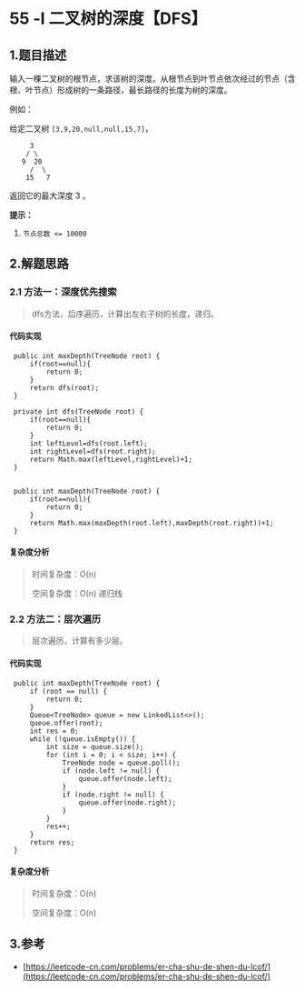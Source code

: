 # 55 -Ⅰ 二叉树的深度【DFS】

## 1.题目描述

输入一棵二叉树的根节点，求该树的深度。从根节点到叶节点依次经过的节点（含根、叶节点）形成树的一条路径，最长路径的长度为树的深度。

例如：

给定二叉树 `[3,9,20,null,null,15,7]`，

```text
     3
    / \
   9  20
     /  \
    15   7
```

返回它的最大深度 3 。

**提示：**

1. `节点总数 <= 10000`

## 2.解题思路

### 2.1 方法一：深度优先搜索

> dfs方法，后序遍历，计算出左右子树的长度，递归。

#### 代码实现

```text
 public int maxDepth(TreeNode root) {
     if(root==null){
         return 0;
     }
     return dfs(root);
 }
 ​
 private int dfs(TreeNode root) {
     if(root==null){
         return 0;
     }
     int leftLevel=dfs(root.left);
     int rightLevel=dfs(root.right);
     return Math.max(leftLevel,rightLevel)+1;
 }
 ​
 ​
 public int maxDepth(TreeNode root) {
     if(root==null){
         return 0;
     }
     return Math.max(maxDepth(root.left),maxDepth(root.right))+1;
 }
```

#### 复杂度分析

> 时间复杂度：O\(n\)
>
> 空间复杂度：O\(n\) 递归栈

### 2.2 方法二：层次遍历

> 层次遍历，计算有多少层。

#### 代码实现

```text
 public int maxDepth(TreeNode root) {
     if (root == null) {
         return 0;
     }
     Queue<TreeNode> queue = new LinkedList<>();
     queue.offer(root);
     int res = 0;
     while (!queue.isEmpty()) {
         int size = queue.size();
         for (int i = 0; i < size; i++) {
             TreeNode node = queue.poll();
             if (node.left != null) {
                 queue.offer(node.left);
             }
             if (node.right != null) {
                 queue.offer(node.right);
             }
         }
         res++;
     }
     return res;
 }
```

#### 复杂度分析

> 时间复杂度：O\(n\)
>
> 空间复杂度：O\(n\)

## 3.参考

* [https://leetcode-cn.com/problems/er-cha-shu-de-shen-du-lcof/](https://leetcode-cn.com/problems/er-cha-shu-de-shen-du-lcof/)

